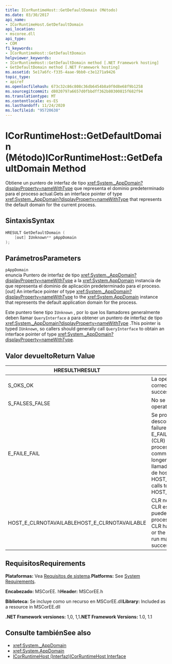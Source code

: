```yaml
---
title: ICorRuntimeHost::GetDefaultDomain (Método)
ms.date: 03/30/2017
api_name:
- ICorRuntimeHost.GetDefaultDomain
api_location:
- mscoree.dll
api_type:
- COM
f1_keywords:
- ICorRuntimeHost::GetDefaultDomain
helpviewer_keywords:
- ICorRuntimeHost::GetDefaultDomain method [.NET Framework hosting]
- GetDefaultDomain method [.NET Framework hosting]
ms.assetid: 5e17a6fc-f335-4aae-9bb0-c3e1271a9426
topic_type:
- apiref
ms.openlocfilehash: 673c32c86c808c36db6454b8a9f0d8e68f9b1258
ms.sourcegitcommit: d8020797a6657d0fbbdff362b80300815f682f94
ms.translationtype: MT
ms.contentlocale: es-ES
ms.lasthandoff: 11/24/2020
ms.locfileid: "95720638"
---
```

# <a name="icorruntimehostgetdefaultdomain-method"></a><span data-ttu-id="c5355-102">ICorRuntimeHost::GetDefaultDomain (Método)</span><span class="sxs-lookup"><span data-stu-id="c5355-102">ICorRuntimeHost::GetDefaultDomain Method</span></span>

<span data-ttu-id="c5355-103">Obtiene un puntero de interfaz de tipo <xref:System._AppDomain?displayProperty=nameWithType> que representa el dominio predeterminado para el proceso actual.</span><span class="sxs-lookup"><span data-stu-id="c5355-103">Gets an interface pointer of type <xref:System._AppDomain?displayProperty=nameWithType> that represents the default domain for the current process.</span></span>  
  
## <a name="syntax"></a><span data-ttu-id="c5355-104">Sintaxis</span><span class="sxs-lookup"><span data-stu-id="c5355-104">Syntax</span></span>  
  
```cpp  
HRESULT GetDefaultDomain (  
    [out] IUnknown** pAppDomain  
);  
```  
  
## <a name="parameters"></a><span data-ttu-id="c5355-105">Parámetros</span><span class="sxs-lookup"><span data-stu-id="c5355-105">Parameters</span></span>  

 `pAppDomain`  
 <span data-ttu-id="c5355-106">enuncia Puntero de interfaz de tipo <xref:System._AppDomain?displayProperty=nameWithType> a la <xref:System.AppDomain> instancia de que representa el dominio de aplicación predeterminado para el proceso.</span><span class="sxs-lookup"><span data-stu-id="c5355-106">[out] An interface pointer of type <xref:System._AppDomain?displayProperty=nameWithType> to the <xref:System.AppDomain> instance that represents the default application domain for the process.</span></span>  
  
 <span data-ttu-id="c5355-107">Este puntero tiene tipo `IUnknown` , por lo que los llamadores generalmente deben llamar `QueryInterface` a para obtener un puntero de interfaz de tipo <xref:System._AppDomain?displayProperty=nameWithType> .</span><span class="sxs-lookup"><span data-stu-id="c5355-107">This pointer is typed `IUnknown`, so callers should generally call `QueryInterface` to obtain an interface pointer of type <xref:System._AppDomain?displayProperty=nameWithType>.</span></span>  
  
## <a name="return-value"></a><span data-ttu-id="c5355-108">Valor devuelto</span><span class="sxs-lookup"><span data-stu-id="c5355-108">Return Value</span></span>  
  
|<span data-ttu-id="c5355-109">HRESULT</span><span class="sxs-lookup"><span data-stu-id="c5355-109">HRESULT</span></span>|<span data-ttu-id="c5355-110">Descripción</span><span class="sxs-lookup"><span data-stu-id="c5355-110">Description</span></span>|  
|-------------|-----------------|  
|<span data-ttu-id="c5355-111">S_OK</span><span class="sxs-lookup"><span data-stu-id="c5355-111">S_OK</span></span>|<span data-ttu-id="c5355-112">La operación se realizó correctamente.</span><span class="sxs-lookup"><span data-stu-id="c5355-112">The operation was successful.</span></span>|  
|<span data-ttu-id="c5355-113">S_FALSE</span><span class="sxs-lookup"><span data-stu-id="c5355-113">S_FALSE</span></span>|<span data-ttu-id="c5355-114">No se pudo completar la operación.</span><span class="sxs-lookup"><span data-stu-id="c5355-114">The operation failed to complete.</span></span>|  
|<span data-ttu-id="c5355-115">E_FAIL</span><span class="sxs-lookup"><span data-stu-id="c5355-115">E_FAIL</span></span>|<span data-ttu-id="c5355-116">Se produjo un error grave desconocido.</span><span class="sxs-lookup"><span data-stu-id="c5355-116">An unknown, catastrophic failure occurred.</span></span> <span data-ttu-id="c5355-117">Si un método devuelve E_FAIL, el Common Language Runtime (CLR) ya no se puede usar en el proceso.</span><span class="sxs-lookup"><span data-stu-id="c5355-117">If a method returns E_FAIL, the common language runtime (CLR) is no longer usable in the process.</span></span> <span data-ttu-id="c5355-118">Las llamadas subsiguientes a cualquier API de hospedaje devuelven HOST_E_CLRNOTAVAILABLE.</span><span class="sxs-lookup"><span data-stu-id="c5355-118">Subsequent calls to any hosting APIs return HOST_E_CLRNOTAVAILABLE.</span></span>|  
|<span data-ttu-id="c5355-119">HOST_E_CLRNOTAVAILABLE</span><span class="sxs-lookup"><span data-stu-id="c5355-119">HOST_E_CLRNOTAVAILABLE</span></span>|<span data-ttu-id="c5355-120">CLR no se ha cargado en un proceso o CLR está en un estado en el que no puede ejecutar código administrado ni procesar la llamada correctamente.</span><span class="sxs-lookup"><span data-stu-id="c5355-120">The CLR has not been loaded into a process, or the CLR is in a state in which it cannot run managed code or process the call successfully.</span></span>|  
  
## <a name="requirements"></a><span data-ttu-id="c5355-121">Requisitos</span><span class="sxs-lookup"><span data-stu-id="c5355-121">Requirements</span></span>  

 <span data-ttu-id="c5355-122">**Plataformas:** Vea [Requisitos de sistema](../../get-started/system-requirements.md).</span><span class="sxs-lookup"><span data-stu-id="c5355-122">**Platforms:** See [System Requirements](../../get-started/system-requirements.md).</span></span>  
  
 <span data-ttu-id="c5355-123">**Encabezado:** MSCorEE. h</span><span class="sxs-lookup"><span data-stu-id="c5355-123">**Header:** MSCorEE.h</span></span>  
  
 <span data-ttu-id="c5355-124">**Biblioteca:** Se incluye como un recurso en MSCorEE.dll</span><span class="sxs-lookup"><span data-stu-id="c5355-124">**Library:** Included as a resource in MSCorEE.dll</span></span>  
  
 <span data-ttu-id="c5355-125">**.NET Framework versiones:** 1,0, 1,1</span><span class="sxs-lookup"><span data-stu-id="c5355-125">**.NET Framework Versions:** 1.0, 1.1</span></span>  
  
## <a name="see-also"></a><span data-ttu-id="c5355-126">Consulte también</span><span class="sxs-lookup"><span data-stu-id="c5355-126">See also</span></span>

- <xref:System._AppDomain>
- <xref:System.AppDomain>
- [<span data-ttu-id="c5355-127">ICorRuntimeHost (Interfaz)</span><span class="sxs-lookup"><span data-stu-id="c5355-127">ICorRuntimeHost Interface</span></span>](icorruntimehost-interface.md)
